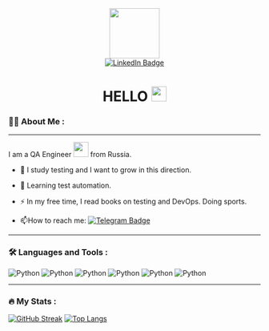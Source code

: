 <div id="header" align="center">
  <img src="https://media.giphy.com/media/v1.Y2lkPTc5MGI3NjExMTRmZjI0NDJjZGNlN2E0OGY2Yjc5Zjk4MTk5NzE5NDQ1YmU0ODU3NyZlcD12MV9pbnRlcm5hbF9naWZzX2dpZklkJmN0PXM/AKjT5kDZMK4wsPXJPk/giphy.gif" width="100"/>
</div>
<div id="badges" align="center">
  <a href="https://www.linkedin.com/in/aleksandr-lakhtionov-b83122267/">
    <img src="https://img.shields.io/badge/LinkedIn-blue?style=for-the-badge&logo=linkedin&logoColor=white" alt="LinkedIn Badge"/>
  </a>
</div>
<div id="badges" align="center">
  <img src="https://komarev.com/ghpvc/?username=LakhtionovAlex&style=flat-square&color=blue" alt=""/>
</div>
<h1 align="center">
  HELLO
  <img src="https://media.giphy.com/media/hvRJCLFzcasrR4ia7z/giphy.gif" width="30px"/>
</h1>

### :man_technologist: About Me :

---

I am a QA Engineer <img src="https://media.giphy.com/media/WUlplcMpOCEmTGBtBW/giphy.gif" width="30"> from Russia.

- :telescope: I study testing and I want to grow in this direction.

- :seedling: Learning test automation.

- :zap: In my free time, I read books on testing and DevOps.
Doing sports.

- :mailbox:How to reach me: [![Telegram Badge](https://img.shields.io/badge/-LakhtionovAlex-blue?style=flat&logo=Telegram&logoColor=white)](@lakhti0n0v)

---

### :hammer_and_wrench: Languages and Tools :
![Python](https://img.shields.io/badge/Python-F7DF1E?style=for-the-badge&logo=python&logoColor=black)
![Python](https://img.shields.io/badge/Selenium-F7DF1?style=for-the-badge&logo=selenium&logoColor=white)
![Python](https://img.shields.io/badge/Postman-FF8C00?style=for-the-badge&logo=postman&logoColor=white)
![Python](https://img.shields.io/badge/YouTrack-00BFFF?style=for-the-badge&logo=youtrack&logoColor=black)
![Python](https://img.shields.io/badge/Git-white?style=for-the-badge&logo=git&logoColor=black)
![Python](https://img.shields.io/badge/Pytest-white?style=for-the-badge&logo=pytest&logoColor)

---

### :fire: My Stats :

[![GitHub Streak](https://streak-stats.demolab.com?user=LakhtionovAlex&theme=gotham&hide_border=true&border_radius=6&mode=weekly)](https://git.io/streak-stats)
[![Top Langs](https://github-readme-stats.vercel.app/api/top-langs/?username=LakhtionovAlex&layout=compact&theme=vision-friendly-dark)](https://github.com/anuraghazra/github-readme-stats)
